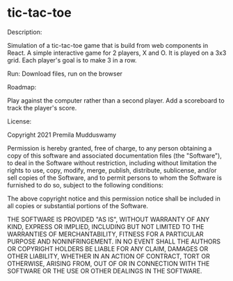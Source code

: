# tic-tac-toe

Description:

Simulation of a tic-tac-toe game that is build from web components in React. A simple interactive game for 2 players, X and O. It is played on a 3x3 grid. Each player's goal is to make 3 in a row.

Run: Download files, run on the browser

Roadmap:

Play against the computer rather than a second player. Add a scoreboard to track the player's score.


License:

Copyright 2021 Premila Mudduswamy

Permission is hereby granted, free of charge, to any person obtaining a copy of this software and associated documentation files (the "Software"), to deal in the Software without restriction, including without limitation the rights to use, copy, modify, merge, publish, distribute, sublicense, and/or sell copies of the Software, and to permit persons to whom the Software is furnished to do so, subject to the following conditions:

The above copyright notice and this permission notice shall be included in all copies or substantial portions of the Software.

THE SOFTWARE IS PROVIDED "AS IS", WITHOUT WARRANTY OF ANY KIND, EXPRESS OR IMPLIED, INCLUDING BUT NOT LIMITED TO THE WARRANTIES OF MERCHANTABILITY, FITNESS FOR A PARTICULAR PURPOSE AND NONINFRINGEMENT. IN NO EVENT SHALL THE AUTHORS OR COPYRIGHT HOLDERS BE LIABLE FOR ANY CLAIM, DAMAGES OR OTHER LIABILITY, WHETHER IN AN ACTION OF CONTRACT, TORT OR OTHERWISE, ARISING FROM, OUT OF OR IN CONNECTION WITH THE SOFTWARE OR THE USE OR OTHER DEALINGS IN THE SOFTWARE.
